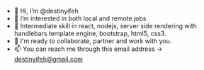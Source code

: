 - 👋 Hi, I’m @destinyifeh
- 👀 I’m interested in both local and remote jobs
- 🌱 Intermediate skill in react, nodejs, server side rendering with handlebars template engine, bootstrap, html5, css3.
- 💞️ I'm ready to collaborate, partner and work with you.
- 📫 You can reach me through this email address -> destinyifeh@gmail.com

<!---
destinyifeh/destinyifeh is a ✨ special ✨ repository because its `README.md` (this file) appears on your GitHub profile.
You can click the Preview link to take a look at your changes.
--->
